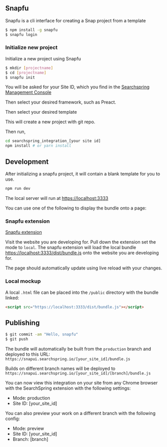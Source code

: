 ## Snapfu

Snapfu is a cli interface for creating a Snap project from a template

```sh
$ npm install -g snapfu
$ snapfu login

```

### Initialize new project

Initialize a new project using Snapfu

```sh
$ mkdir [projectname]
$ cd [projectname]
$ snapfu init
```

You will be asked for your Site ID, which you find in the [Searchspring Management Console](https://manage.searchspring.net)

Then select your desired framework, such as Preact. 

Then select your desired template

This will create a new project with git repo.

Then run,

```sh
cd searchspring_integration_[your site id]
npm install # or yarn install
```

## Development

After initializing a snapfu project, it will contain a blank template for you to use. 

```sh
npm run dev
```

The local server will run at [https://localhost:3333](https://localhost:3333)

You can use one of the following to display the bundle onto a page:

### Snapfu extension 

[Snapfu extension](https://github.com/searchspring/snapfu-extension-chrome)

Visit the website you are developing for. Pull down the extension set the mode to `local`. 
The snapfu extension will load the local bundle [https://localhost:3333/dist/bundle.js](https://localhost:3333/dist/bundle.js) onto the website you are developing for. 

The page should automatically update using live reload with your changes.

### Local mockup

A local `.html` file can be placed into the `/public` directory with the bundle linked:

```html
<script src="https://localhost:3333/dist/bundle.js"></script>
```

## Publishing

```sh
$ git commit -am "Hello, snapfu"
$ git push
```

The bundle will automatically be built from the `production` branch and deployed to this URL: `https://snapui.searchspring.io/[your_site_id]/bundle.js`

Builds on different branch names will be deployed to `https://snapui.searchspring.io/[your_site_id]/[branch]/bundle.js`

You can now view this integration on your site from any Chrome browser with the SearchSpring extension with the following settings:

- Mode: production
- Site ID: [your_site_id]

You can also preview your work on a different branch with the following config:

- Mode: preview
- Site ID: [your_site_id]
- Branch: [branch]

